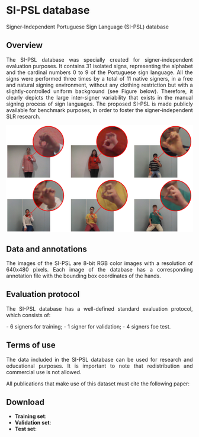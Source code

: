 # SI-PSL database
Signer-Independent Portuguese Sign Language (SI-PSL) database

## Overview
<p align="justify">
The SI-PSL database was specially created for signer-independent evaluation purposes. It contains 31 isolated signs, representing the alphabet and the cardinal numbers 0 to 9 of the Portuguese sign language. All the signs were performed three times by a total of 11 native signers, in a free and natural signing environment, without any clothing restriction but with a slightly-controlled uniform background (see Figure below). Therefore, it clearly depicts the large inter-signer variability that exists in the manual signing process of sign languages. The proposed SI-PSL is made publicly available for benchmark purposes, in order to foster the signer-independent SLR research.
</p>

<p align="center">
<img src="SI-PSL-samples.png" width="600">
</p>

## Data and annotations
<p align="justify">
The images of the SI-PSL are 8-bit RGB color images with a resolution of 640x480 pixels. Each image of the database has a corresponding annotation file with the bounding box coordinates of the hands. 
</p>

## Evaluation protocol
<p align="justify">
The SI-PSL database has a well-defined standard evaluation protocol, which consists of:
</p>
- 6 signers for training;
- 1 signer for validation;
- 4 signers foe test.


## Terms of use
<p align="justify">
The data included in the SI-PSL database can be used for research and educational purposes. It is important to note that redistribution and commercial use is not allowed. 
</p>

<p align="justify">
All publications that make use of this dataset must cite the following paper:
</p>

## Download
- **Training set**:
- **Validation set**:
- **Test set**:





